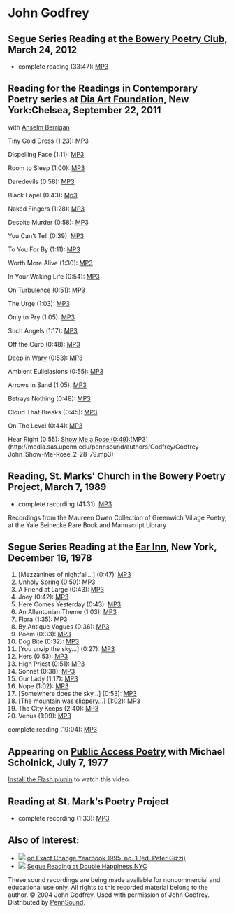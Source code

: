John Godfrey
============


Segue Series Reading at [the Bowery Poetry Club](Segue-BPC.php#3-24-12), March 24, 2012
---------------------------------------------------------------------------------------

-   complete reading (33:47): [MP3](http://media.sas.upenn.edu/pennsound/authors/Godfrey/Godfrey-John_Segue-BPC_3-24-12.mp3)


Reading for the Readings in Contemporary Poetry series at [Dia Art Foundation](http://writing.upenn.edu/pennsound/x/Dia.php)[](), New York:Chelsea, September 22, 2011
----------------------------------------------------------------------------------------------------------------------------------------------------------------------

with [Anselm Berrigan](http://writing.upenn.edu/pennsound/x/Dia.php#9-22-11)

Tiny Gold Dress (1:23): [MP3](http://media.sas.upenn.edu/pennsound/authors/Godfrey/Dia_10-22-11/Godfrey-John_01_Tiny-Gold-Dress_Dia-NYC_9-22-11.mp3)

Dispelling Face (1:11): [MP3](http://media.sas.upenn.edu/pennsound/authors/Godfrey/Dia_10-22-11/Godfrey-John_02_Dispelling-Face_Dia-NYC_9-22-11.mp3)

Room to Sleep (1:00): [MP3](http://media.sas.upenn.edu/pennsound/authors/Godfrey/Dia_10-22-11/Godfrey-John_03_Room-to-Sleep_Dia-NYC_9-22-11.mp3)

Daredevils (0:58): [MP3](http://media.sas.upenn.edu/pennsound/authors/Godfrey/Dia_10-22-11/Godfrey-John_04_Daredevils_Dia-NYC_9-22-11.mp3)

Black Lapel (0:43): [Mp3](http://media.sas.upenn.edu/pennsound/authors/Godfrey/Dia_10-22-11/Godfrey-John_05_Black-Lapel_Dia-NYC_9-22-11.mp3)

Naked Fingers (1:28): [MP3](http://media.sas.upenn.edu/pennsound/authors/Godfrey/Dia_10-22-11/Godfrey-John_06_Naked-Fingers_Dia-NYC_9-22-11.mp3)

Despite Murder (0:58): [MP3](http://media.sas.upenn.edu/pennsound/authors/Godfrey/Dia_10-22-11/Godfrey-John_07_Despite-Murder_Dia-NYC_9-22-11.mp3)

You Can't Tell (0:39): [MP3](http://media.sas.upenn.edu/pennsound/authors/Godfrey/Dia_10-22-11/Godfrey-John_08_You-Cant-Tell_Dia-NYC_9-22-11.mp3)

To You For By (1:11): [MP3](http://media.sas.upenn.edu/pennsound/authors/Godfrey/Dia_10-22-11/Godfrey-John_09_To-You-For-By_Dia-NYC_9-22-11.mp3)

Worth More Alive (1:30): [MP3](http://media.sas.upenn.edu/pennsound/authors/Godfrey/Dia_10-22-11/Godfrey-John_10_Worth-More-Alive_Dia-NYC_9-22-11.mp3)

In Your Waking Life (0:54): [MP3](http://media.sas.upenn.edu/pennsound/authors/Godfrey/Dia_10-22-11/Godfrey-John_11_In-Your-Waking-Life_Dia-NYC_9-22-11.mp3)

On Turbulence (0:51): [MP3](http://media.sas.upenn.edu/pennsound/authors/Godfrey/Dia_10-22-11/Godfrey-John_12_On-Turbulence_Dia-NYC_9-22-11.mp3)

The Urge (1:03): [MP3](http://media.sas.upenn.edu/pennsound/authors/Godfrey/Dia_10-22-11/Godfrey-John_13_The-Urge_Dia-NYC_9-22-11.mp3)

Only to Pry (1:05): [MP3](http://media.sas.upenn.edu/pennsound/authors/Godfrey/Dia_10-22-11/Godfrey-John_14_Only-to-Pry_Dia-NYC_9-22-11.mp3)

Such Angels (1:17): [MP3](http://media.sas.upenn.edu/pennsound/authors/Godfrey/Dia_10-22-11/Godfrey-John_15_Such-Angels_Dia-NYC_9-22-11.mp3)

Off the Curb (0:48): [MP3](http://media.sas.upenn.edu/pennsound/authors/Godfrey/Dia_10-22-11/Godfrey-John_16_Off-The-Curb_Dia-NYC_9-22-11.mp3)

Deep in Wary (0:53): [MP3](http://media.sas.upenn.edu/pennsound/authors/Godfrey/Dia_10-22-11/Godfrey-John_17_Deep-In-Wary_Dia-NYC_9-22-11.mp3)

Ambient Eulielasions (0:55): [MP3](http://media.sas.upenn.edu/pennsound/authors/Godfrey/Dia_10-22-11/Godfrey-John_18_Ambient-Eulielasions_Dia-NYC_9-22-11.mp3)

Arrows in Sand (1:05): [MP3](http://media.sas.upenn.edu/pennsound/authors/Godfrey/Dia_10-22-11/Godfrey-John_19_Arrows-In-Sand_Dia-NYC_9-22-11.mp3)

Betrays Nothing (0:48): [MP3](http://media.sas.upenn.edu/pennsound/authors/Godfrey/Dia_10-22-11/Godfrey-John_20_Betrays-Nothing_Dia-NYC_9-22-11.mp3)

Cloud That Breaks (0:45): [MP3](http://media.sas.upenn.edu/pennsound/authors/Godfrey/Dia_10-22-11/Godfrey-John_21_Cloud-That-Breaks_Dia-NYC_9-22-11.mp3)

On The Level (0:44): [MP3](http://media.sas.upenn.edu/pennsound/authors/Godfrey/Dia_10-22-11/Godfrey-John_22_On-the-Level_Dia-NYC_9-22-11.mp3)

Hear Right (0:55): [Show Me a Rose (0:49):](http://media.sas.upenn.edu/pennsound/authors/Godfrey/Dia_10-22-11/Godfrey-John_23_Hear-Right_Dia-NYC_9-22-11.mp3%22%3EMP3%3C/a%3E%3C/li%3E%0A%3C/ol%3E%0A%0A%3Cp%3Ecomplete%20reading%20(23:29):%20%3Ca%20href=%22http://media.sas.upenn.edu/pennsound/authors/Godfrey/Dia_10-22-11/Godfrey-John_Dia-NYC_9-22-11.mp3%22%3EMP3%3C/a%3E%3C/p%3E%0A%0A%3Ch2%3ESegue%20Series%20Reading%20at%20%3Ca%20href=%22http://writing.upenn.edu/pennsound/x/Segue-BPC.html#2-23-08%22%3Ethe%20Bowery%20Poetry%20Club%3C/a%3E,%20February%2023,%202008%3C/h2%3E%0A%3Cul%3E%0A%3Cli%3Ecomplete%20reading%20(29:01):%20%3Ca%20href=%22http://media.sas.upenn.edu/pennsound/authors/Godfrey/Godfrey-John_Segue-Series_BPC_2-23-08.mp3%22%3EMP3%3C/a%3E%3C/li%3E%0A%3C/ul%3E%0A%0A%3Ch2%3ERecorded%20live%20at%20WKCR-FM%20(New%20York)%20by%20Tom%20Kelly%20on%20November%2017,%202002%3C/h2%3E%0A%3Col%3E%0A%3Cli%3EShadow%20Feet%20(4:08):%20%3Ca%20href=%22http://media.sas.upenn.edu/pennsound/authors/Godfrey/wkcr/Godfrey-John_01_Shadow-Feet_wkcr_11-17-02.mp3%22%3EMP3%3C/a%3E%3C/li%3E%0A%3Cli%3ERockin%20(0:51):%20%3Ca%20href=%22http://media.sas.upenn.edu/pennsound/authors/Godfrey/wkcr/Godfrey-John_02_Rockin_wkcr_11-17-02.mp3%22%3EMP3%3C/a%3E%3C/li%3E%0A%3Cli%3EGive%20Off%20(0:46):%20%3Ca%20href=%22http://media.sas.upenn.edu/pennsound/authors/Godfrey/wkcr/Godfrey-John_03_Give-Off_wkcr_11-17-02.mp3%22%3EMP3%3C/a%3E%3C/li%3E%0A%3Cli%3EBleach%20(0:40):%20%3Ca%20href=%22http://media.sas.upenn.edu/pennsound/authors/Godfrey/wkcr/Godfrey-John_04_Bleach_wkcr_11-17-02.mp3%22%3EMP3%3C/a%3E%3C/li%3E%0A%3Cli%3EVitals%20(0:41):%20%3Ca%20href=%22http://media.sas.upenn.edu/pennsound/authors/Godfrey/wkcr/Godfrey-John_05_Vitals_wkcr_11-17-02.mp3%22%3EMP3%3C/a%3E%3C/li%3E%0A%3Cli%3EDowny%20Skin%20(0:35):%20%3Ca%20href=%22http://media.sas.upenn.edu/pennsound/authors/Godfrey/wkcr/Godfrey-John_06_Downy-Skin_wkcr_11-17-02.mp3%22%3EMP3%3C/a%3E%3C/li%3E%0A%3Cli%3EPhenomenal%20(0:36):%20%3Ca%20href=%22http://media.sas.upenn.edu/pennsound/authors/Godfrey/wkcr/Godfrey-John_07_Phenomenal_wkcr_11-17-02.mp3%22%3EMP3%3C/a%3E%3C/li%3E%0A%3Cli%3EDim%20Dud%20(1:05):%20%3Ca%20href=%22http://media.sas.upenn.edu/pennsound/authors/Godfrey/wkcr/Godfrey-John_08_Dim-Dud_wkcr_11-17-02.mp3%22%3EMP3%3C/a%3E%3C/li%3E%0A%3Cli%3EProtection%20(0:54):%20%3Ca%20href=%22http://media.sas.upenn.edu/pennsound/authors/Godfrey/wkcr/Godfrey-John_09_Protection_wkcr_11-17-02.mp3%22%3EMP3%3C/a%3E%3C/li%3E%0A%3Cli%3EFront%20Seat%20(0:44):%20%3Ca%20href=%22http://media.sas.upenn.edu/pennsound/authors/Godfrey/wkcr/Godfrey-John_10_Front-Seat_wkcr_11-17-02.mp3%22%3EMP3%3C/a%3E%3C/li%3E%0A%3Cli%3EPrivacy%20(0:38):%20%3Ca%20href=%22http://media.sas.upenn.edu/pennsound/authors/Godfrey/wkcr/Godfrey-John_11_Privacy_wkcr_11-17-02.mp3%22%3EMP3%3C/a%3E%3C/li%3E%0A%3Cli%3EFlood%20Monkey%20(0:54):%20%3Ca%20href=%22http://media.sas.upenn.edu/pennsound/authors/Godfrey/wkcr/Godfrey-John_12_Flood-Monkey_wkcr_11-17-02.mp3%22%3EMP3%3C/a%3E%3C/li%3E%0A%3Cli%3EExpect%20(0:34):%20%3Ca%20href=%22http://media.sas.upenn.edu/pennsound/authors/Godfrey/wkcr/Godfrey-John_13_Expect_wkcr_11-17-02.mp3%22%3EMP3%3C/a%3E%3C/li%3E%0A%3Cli%3EWavy%20(0:37):%20%3Ca%20href=%22http://media.sas.upenn.edu/pennsound/authors/Godfrey/wkcr/Godfrey-John_14_Wavy_wkcr_11-17-02.mp3%22%3EMP3%3C/a%3E%3C/li%3E%0A%3Cli%3EThe%20Beautiful%20One%20(0:43):%20%3Ca%20href=%22http://media.sas.upenn.edu/pennsound/authors/Godfrey/wkcr/Godfrey-John_15_The-Beautiful-One_wkcr_11-17-02.mp3%22%3EMP3%3C/a%3E%3C/li%3E%0A%3Cli%3ESpread%20(0:41):%20%3Ca%20href=%22http://media.sas.upenn.edu/pennsound/authors/Godfrey/wkcr/Godfrey-John_16_Spread_wkcr_11-17-02.mp3%22%3EMP3%3C/a%3E%3C/li%3E%0A%3Cli%3EKnow%20How%20(0:54):%20%3Ca%20href=%22http://media.sas.upenn.edu/pennsound/authors/Godfrey/wkcr/Godfrey-John_17_Know-How_wkcr_11-17-02.mp3%22%3EMP3%3C/a%3E%3C/li%3E%0A%3Cli%3EFootprints%20(0:51):%20%3Ca%20href=%22http://media.sas.upenn.edu/pennsound/authors/Godfrey/wkcr/Godfrey-John_18_Footprints_wkcr_11-17-02.mp3%22%3EMP3%3C/a%3E%3C/li%3E%0A%3Cli%3ERain%20(0:51):%20%3Ca%20href=%22http://media.sas.upenn.edu/pennsound/authors/Godfrey/wkcr/Godfrey-John_19_Rain_wkcr_11-17-02.mp3%22%3EMP3%3C/a%3E%3C/li%3E%0A%3Cli%3EThree%20Ways%20(0:55):%20%3Ca%20href=%22http://media.sas.upenn.edu/pennsound/authors/Godfrey/wkcr/Godfrey-John_20_3-Ways_wkcr_11-17-02.mp3%22%3EMP3%3C/a%3E%3C/li%3E%0A%3Cli%3EFlakes%20(0:45):%20%3Ca%20href=%22http://media.sas.upenn.edu/pennsound/authors/Godfrey/wkcr/Godfrey-John_21_Flakes_wkcr_11-17-02.mp3%22%3EMP3%3C/a%3E%3C/li%3E%0A%3Cli%3EAlone%20(0:47):%20%3Ca%20href=%22http://media.sas.upenn.edu/pennsound/authors/Godfrey/wkcr/Godfrey-John_22_Alone_wkcr_11-17-02.mp3%22%3EMP3%3C/a%3E%3C/li%3E%0A%3Cli%3EBaby%20Proofs%20(0:26):%20%3Ca%20href=%22http://media.sas.upenn.edu/pennsound/authors/Godfrey/wkcr/Godfrey-John_23_Baby-Proofs_wkcr_11-17-02.mp3%22%3EMP3%3C/a%3E%3C/li%3E%0A%3Cli%3EFood%20of%20Others%20(0:37):%20%3Ca%20href=%22http://media.sas.upenn.edu/pennsound/authors/Godfrey/wkcr/Godfrey-John_24_Food-of-Others_wkcr_11-17-02.mp3%22%3EMP3%3C/a%3E%3C/li%3E%0A%3Cli%3EPriceless%20Sport%20(0:46):%20%3Ca%20href=%22http://media.sas.upenn.edu/pennsound/authors/Godfrey/wkcr/Godfrey-John_25_Priceless-Sport_wkcr_11-17-02.mp3%22%3EMP3%3C/a%3E%3C/li%3E%0A%3Cli%3ETide%20(0:39):%20%3Ca%20href=%22http://media.sas.upenn.edu/pennsound/authors/Godfrey/wkcr/Godfrey-John_26_Tide_wkcr_11-17-02.mp3%22%3EMP3%3C/a%3E%3C/li%3E%0A%3Cli%3EHeavy%20Building%20(0:40):%20%3Ca%20href=%22http://media.sas.upenn.edu/pennsound/authors/Godfrey/wkcr/Godfrey-John_27_Heavy-Building_wkcr_11-17-02.mp3%22%3EMP3%3C/a%3E%3C/li%3E%0A%3Cli%3ESavor%20(0:47):%20%3Ca%20href=%22http://media.sas.upenn.edu/pennsound/authors/Godfrey/wkcr/Godfrey-John_28_Savor_wkcr_11-17-02.mp3%22%3EMP3%3C/a%3E%3C/li%3E%0A%3Cli%3EFlesh%20(2:24):%20%3Ca%20href=%22http://media.sas.upenn.edu/pennsound/authors/Godfrey/wkcr/Godfrey-John_29_Flesh_wkcr_11-17-02.mp3%22%3EMP3%3C/a%3E%3C/li%3E%0A%3C/ol%3E%0A%0A%3Ch2%3EBrown%20University,%20April%2021,%201994%3C/h2%3E%0A%3Col%3E%0A%3Cli%3EAccede%20in%20Kind%20(2:51):%20%3Ca%20href=%22http://media.sas.upenn.edu/pennsound/authors/Godfrey/Brown_4-21-94/Godfrey-John_01_Accede-in-Kind_Brown-University_4-21-94.mp3%22%3EMP3%3C/a%3E%3C/li%3E%0A%3Cli%3EThe%20Dream%20You%20Threw%20(3:52):%20%3Ca%20href=%22http://media.sas.upenn.edu/pennsound/authors/Godfrey/Brown_4-21-94/Godfrey-John_02_Dream-Threw_Brown-University_4-21-94.mp3%22%3EMP3%3C/a%3E%3C/li%3E%0A%3Cli%3EOcean%20Floor%20(2:21):%20%3Ca%20href=%22http://media.sas.upenn.edu/pennsound/authors/Godfrey/Brown_4-21-94/Godfrey-John_03_Ocean-Floor_Brown-University_4-21-94.mp3%22%3EMP3%3C/a%3E%3C/li%3E%0A%3Cli%3EGrown%20in%20Blood%20(2:51):%20%3Ca%20href=%22http://media.sas.upenn.edu/pennsound/authors/Godfrey/Brown_4-21-94/Godfrey-John_04_Grown-in-Blood_Brown-University_4-21-94.mp3%22%3EMP3%3C/a%3E%3C/li%3E%0A%3Cli%3EGrasp%20is%20Provide%20(5:10):%20%3Ca%20href=%22http://media.sas.upenn.edu/pennsound/authors/Godfrey/Brown_4-21-94/Godfrey-John_05_Grasp-is-Provide_Brown-University_4-21-94.mp3%22%3EMP3%3C/a%3E%3C/li%3E%0A%3Cli%3EAt%20the%20Level%20of%20Heart%20(4:49):%20%3Ca%20href=%22http://media.sas.upenn.edu/pennsound/authors/Godfrey/Brown_4-21-94/Godfrey-John_06_Level-Heart_Brown-University_4-21-94.mp3%22%3EMP3%3C/a%3E%3C/li%3E%0A%3Cli%3EManger%20Lined%20With%20Fur%20(3:12):%20%3Ca%20href=%22http://media.sas.upenn.edu/pennsound/authors/Godfrey/Brown_4-21-94/Godfrey-John_07_Manger-Lined_Brown-University_4-21-94.mp3%22%3EMP3%3C/a%3E%3C/li%3E%0A%3Cli%3EWind%20Darken%20Your%20Door%20(3:31):%20%3Ca%20href=%22http://media.sas.upenn.edu/pennsound/authors/Godfrey/Brown_4-21-94/Godfrey-John_08_Wind-Darken_Brown-University_4-21-94.mp3%22%3EMP3%3C/a%3E%3C/li%3E%0A%3Cli%3EPouring%20Gulf%20(2:32):%20%3Ca%20href=%22http://media.sas.upenn.edu/pennsound/authors/Godfrey/Brown_4-21-94/Godfrey-John_09_Pouring-Gulf_Brown-University_4-21-94.mp3%22%3EMP3%3C/a%3E%3C/li%3E%0A%3Cli%3EThis%20Big%20Wingspread%20(4:33):%20%3Ca%20href=%22http://media.sas.upenn.edu/pennsound/authors/Godfrey/Brown_4-21-94/Godfrey-John_10_This-Big-Wingspread_Brown-University_4-21-94.mp3%22%3EMP3%3C/a%3E%3C/li%3E%0A%3Cli%3ESome%20Deeds%20Wither%20(4:48):%20%3Ca%20href=%22http://media.sas.upenn.edu/pennsound/authors/Godfrey/Brown_4-21-94/Godfrey-John_11_Some-Deeds-Wither_Brown-University_4-21-94.mp3%22%3EMP3%3C/a%3E%3C/li%3E%0A%3C/ol%3E%0A%3Cp%3Ecomplete%20reading%20(40:34):%20%3Ca%20href=%22http://media.sas.upenn.edu/pennsound/authors/Godfrey/Brown_4-21-94/Godfrey-John_Brown-University_4-21-94.mp3%22%3EMP3%3C/a%3E%3C/li%3E%3C/p%3E%0A%0A%3Ch2%3ESegue%20Series%20Reading%20at%20the%20%3Ca%20href=%22http://writing.upenn.edu/pennsound/x/Ear-Inn.html%22%3EEar%20Inn%3C/a%3E,%20New%20York,%20June%2010,%201989%3C/h2%3E%0Acomplete%20reading%20(26:08):%20%3Ca%20href=%22http://media.sas.upenn.edu/pennsound/authors/Godfrey/Godfrey-John_Complete-Reading_Segue_Ear-Inn_6-10-89.mp3%22%3EMP3%3C/a%3E%0A%0A%3Ch2%3ESegue%20Series%20Reading%20at%20the%20%3Ca%20href=%22http://writing.upenn.edu/pennsound/x/Ear-Inn.php%22%3EEar%20Inn%3C/a%3E,%20New%20York,%20October%201983%3C/h2%3E%0Acomplete%20reading%20(25:52):%20%3Ca%20href=%22http://media.sas.upenn.edu/pennsound/authors/Godfrey/Godfrey-John_Ear-Inn_NY_10-22-83.mp3%22%3EMP3%3C/a%3E%0A%0A%3Ch2%3Efrom%20%3Ca%20href=%22http://www.writing.upenn.edu/pennsound/x/World-Record.html%22%3EThe%20World%20Record%3C/a%3E:%20Readings%20at%20the%20St.%20Mark)[MP3](http://media.sas.upenn.edu/pennsound/authors/Godfrey/Godfrey-John_Show-Me-Rose_2-28-79.mp3)

Reading, St. Marks' Church in the Bowery Poetry Project, March 7, 1989
----------------------------------------------------------------------

-   complete recording (41:31): [MP3](https://media.sas.upenn.edu/pennsound/authors/Godfrey/Godfrey-John_St-Marks-Reading_03-07-89.mp3)

Recordings from the Maureen Owen Collection of Greenwich Village Poetry, at the Yale Beinecke Rare Book and Manuscript Library


Segue Series Reading at the [Ear Inn](http://writing.upenn.edu/pennsound/x/Ear-Inn.php), New York, December 16, 1978
--------------------------------------------------------------------------------------------------------------------

1.  \[Mezzanines of nightfall...\] (0:47): [MP3](http://media.sas.upenn.edu/pennsound/authors/Godfrey/12-16-78/Godfrey-John_01_Mezzanines-of-Nightfall_Segue-Series_Ear-Inn-NY_12-16-78.mp3)
2.  Unholy Spring (0:50): [MP3](http://media.sas.upenn.edu/pennsound/authors/Godfrey/12-16-78/Godfrey-John_02_Unholy-Spring_Segue-Series_Ear-Inn-NY_12-16-78.mp3)
3.  A Friend at Large (0:43): [MP3](http://media.sas.upenn.edu/pennsound/authors/Godfrey/12-16-78/Godfrey-John_03_A-Friend-at-Large_Ear-Inn-NY_12-16-78.mp3)
4.  Joey (0:42): [MP3](http://media.sas.upenn.edu/pennsound/authors/Godfrey/12-16-78/Godfrey-John_04_Joey_Ear-Inn-NY_12-16-78.mp3)
5.  Here Comes Yesterday (0:43): [MP3](http://media.sas.upenn.edu/pennsound/authors/Godfrey/12-16-78/Godfrey-John_05_Here-Comes-Yesterday_Segue-Series_Ear-Inn-NY_12-16-78.mp3)
6.  An Allentonian Theme (1:03): [MP3](http://media.sas.upenn.edu/pennsound/authors/Godfrey/12-16-78/Godfrey-John_06_An-Allentonian-Theme_Segue-Series_Ear-Inn-NY_12-16-78.mp3)
7.  Flora (1:35): [MP3](http://media.sas.upenn.edu/pennsound/authors/Godfrey/12-16-78/Godfrey-John_07_Flora_Segue-Series_Ear-Inn-NY_12-16-78.mp3)
8.  By Antique Vogues (0:36): [MP3](http://media.sas.upenn.edu/pennsound/authors/Godfrey/12-16-78/Godfrey-John_08_By-Antique-Vogues_Segue-Series_Ear-Inn-NY_12-16-78.mp3)
9.  Poem (0:33): [MP3](http://media.sas.upenn.edu/pennsound/authors/Godfrey/12-16-78/Godfrey-John_09_Poem_Segue-Series_Ear-Inn-NY_12-16-78.mp3)
10. Dog Bite (0:32): [MP3](http://media.sas.upenn.edu/pennsound/authors/Godfrey/12-16-78/Godfrey-John_10_Dog-Bite_Segue-Series_Ear-Inn-NY_12-16-78.mp3)
11. \[You unzip the sky...\] (0:27): [MP3](http://media.sas.upenn.edu/pennsound/authors/Godfrey/12-16-78/Godfrey-John_11_You-unzip-the-sky_Segue-Series_Ear-Inn-NY_12-16-78.mp3)
12. Hers (0:53): [MP3](http://media.sas.upenn.edu/pennsound/authors/Godfrey/12-16-78/Godfrey-John_12_Hers_Segue-Series_Ear-Inn-NY_12-16-78.mp3)
13. High Priest (0:51): [MP3](http://media.sas.upenn.edu/pennsound/authors/Godfrey/12-16-78/Godfrey-John_13_High-Priest_Segue-Series_Ear-Inn-NY_12-16-78.mp3)
14. Sonnet (0:38): [MP3](http://media.sas.upenn.edu/pennsound/authors/Godfrey/12-16-78/Godfrey-John_14_Sonnet_Segue-Series_Ear-Inn-NY_12-16-78.mp3)
15. Our Lady (1:17): [MP3](http://media.sas.upenn.edu/pennsound/authors/Godfrey/12-16-78/Godfrey-John_15_Our-Lady_Segue-Series_Ear-Inn-NY_12-16-78.mp3)
16. Nope (1:02): [MP3](http://media.sas.upenn.edu/pennsound/authors/Godfrey/12-16-78/Godfrey-John_16_Nope_Segue-Series_Ear-Inn-NY_12-16-78.mp3)
17. \[Somewhere does the sky...\] (0:53): [MP3](http://media.sas.upenn.edu/pennsound/authors/Godfrey/12-16-78/Godfrey-John_17-Somewhere-does-the-sky_Segue-Series_Ear-Inn-NY_12-16-78.mp3)
18. \[The mountain was slippery...\] (1:02): [MP3](http://media.sas.upenn.edu/pennsound/authors/Godfrey/12-16-78/Godfrey-John_18_The-mountain-was-slippery_Segue-Series_Ear-Inn-NY_12-16-78.mp3)
19. The City Keeps (2:40): [MP3](http://media.sas.upenn.edu/pennsound/authors/Godfrey/12-16-78/Godfrey-John_19_The-city-keeps_Segue-Series_Ear-Inn-NY_12-16-78.mp3)
20. Venus (1:09): [MP3](http://media.sas.upenn.edu/pennsound/authors/Godfrey/12-16-78/Godfrey-John_20_Venus_Segue-Series_Ear-Inn-NY_12-16-78.mp3)

complete reading (19:04): [MP3](http://media.sas.upenn.edu/pennsound/authors/Godfrey/Godfrey-John_Ear-Inn-NY_12-78.mp3)

Appearing on [Public Access Poetry](http://writing.upenn.edu/pennsound/x/PAP.php) with Michael Scholnick, July 7, 1977
----------------------------------------------------------------------------------------------------------------------

[Install the Flash plugin](http://get.adobe.com/flashplayer/) to watch this video.

Reading at St. Mark's Poetry Project
------------------------------------

-   complete recording (1:33): [MP3](http://media.sas.upenn.edu/pennsound/groups/Berkson-Tapes/Godfrey-John_Complete-Recording_St-Marks-Poetry-Project_NY.mp3)

Also of Interest:
-----------------

-   ![](favicon.png) [on Exact Change Yearbook 1995, no. 1 (ed. Peter Gizzi)](http://writing.upenn.edu/pennsound/x/Exact-Change.html#Godfrey)
-   ![](favicon.png) [Segue Reading at Double Happiness NYC](http://writing.upenn.edu/pennsound/x/Segue-DH.html)

These sound recordings are being made available for noncommercial and educational use only. All rights to this recorded material belong to the author. © 2004 John Godfrey. Used with permission of John Godfrey. Distributed by [PennSound](http://writing.upenn.edu/pennsound/index.html).
